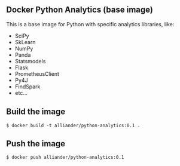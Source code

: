 ## Docker Python Analytics (base image)

This is a base image for Python with specific analytics libraries, like:
- SciPy
- SkLearn
- NumPy
- Panda
- Statsmodels
- Flask
- PrometheusClient
- Py4J
- FindSpark
- etc...

## Build the image
```console
$ docker build -t alliander/python-analytics:0.1 .
```

## Push the image
```console
$ docker push alliander/python-analytics:0.1
```
